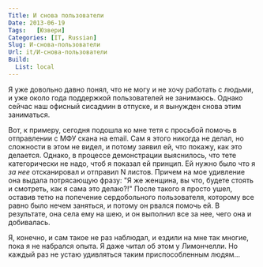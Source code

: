 ```yaml
---
Title: И снова пользователи
Date: 2013-06-19
Tags:   [Юзвери]
Categories: [IT, Russian]
Slug: И-снова-пользователи
Url: it/И-снова-пользователи
Build:
  List: local
---
```


Я уже довольно давно понял, что не могу и не хочу работать с людьми,
и уже около года поддержкой пользователей не занимаюсь.
Однако сейчас наш офисный сисадмин в отпуске, и я вынужден снова этим заниматься.

Вот, к примеру, сегодня подошла ко мне тетя с просьбой помочь в отправлении
с МФУ скана на email. Сам я этого никогда не делал, но сложности в этом не видел,
и потому заявил ей, что покажу, как это делается. Однако, в процессе демонстрации
выяснилось, что тете категорически не надо, чтоб я показал ей принцип. Ей нужно было
что я *за нее* отсканировал и отправил N листов. Причем на мое удивление она выдала
потрясающую фразу: "Я же женщина, вы что, будете стоять и смотреть, как я сама это делаю?!"
После такого я просто ушел, оставив тетю на попечение сердобольного пользователя, которому
все равно было нечем заняться, и потому он рвался помочь ей. В результате, она села ему на шею,
и он выполнил все за нее, чего она и добивалась.

Я, конечно, и сам такое не раз наблюдал, и ездили на мне так многие, пока я не набрался опыта.
Я даже читал об этом у Лимончелли. Но каждый раз не устаю удивляться таким приспособленным людям...
